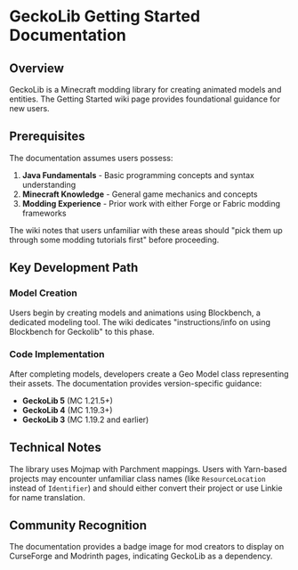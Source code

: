# GeckoLib Getting Started Documentation

## Overview

GeckoLib is a Minecraft modding library for creating animated models and entities. The Getting Started wiki page provides foundational guidance for new users.

## Prerequisites

The documentation assumes users possess:

1. **Java Fundamentals** - Basic programming concepts and syntax understanding
2. **Minecraft Knowledge** - General game mechanics and concepts
3. **Modding Experience** - Prior work with either Forge or Fabric modding frameworks

The wiki notes that users unfamiliar with these areas should "pick them up through some modding tutorials first" before proceeding.

## Key Development Path

### Model Creation
Users begin by creating models and animations using Blockbench, a dedicated modeling tool. The wiki dedicates "instructions/info on using Blockbench for Geckolib" to this phase.

### Code Implementation
After completing models, developers create a Geo Model class representing their assets. The documentation provides version-specific guidance:

- **GeckoLib 5** (MC 1.21.5+)
- **GeckoLib 4** (MC 1.19.3+)
- **GeckoLib 3** (MC 1.19.2 and earlier)

## Technical Notes

The library uses Mojmap with Parchment mappings. Users with Yarn-based projects may encounter unfamiliar class names (like `ResourceLocation` instead of `Identifier`) and should either convert their project or use Linkie for name translation.

## Community Recognition

The documentation provides a badge image for mod creators to display on CurseForge and Modrinth pages, indicating GeckoLib as a dependency.
